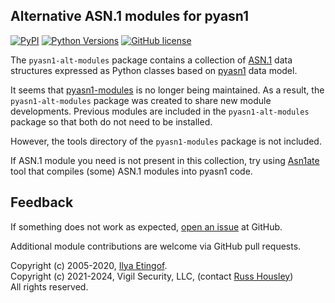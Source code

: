 
Alternative ASN.1 modules for pyasn1
------------------------------------
[![PyPI](https://img.shields.io/pypi/v/pyasn1-alt-modules.svg?maxAge=2592000)](https://pypi.org/project/pyasn1-alt-modules)
[![Python Versions](https://img.shields.io/pypi/pyversions/pyasn1-alt-modules.svg)](https://pypi.org/project/pyasn1-alt-modules/)
[![GitHub license](https://img.shields.io/badge/license-BSD-blue.svg)](https://raw.githubusercontent.com/russhousley/pyasn1-alt-modules/master/LICENSE.txt)

The `pyasn1-alt-modules` package contains a collection of
[ASN.1](https://www.itu.int/rec/dologin_pub.asp?lang=e&id=T-REC-X.208-198811-W!!PDF-E&type=items)
data structures expressed as Python classes based on [pyasn1](https://github.com/etingof/pyasn1)
data model.

It seems that [pyasn1-modules](https://github.com/etingof/pyasn1-modules) is no
longer being maintained.  As a result, the `pyasn1-alt-modules` package was
created to share new module developments.  Previous modules are included in
the `pyasn1-alt-modules` package so that both do not need to be installed.

However, the tools directory of the `pyasn1-modules` package is not included.

If ASN.1 module you need is not present in this collection, try using
[Asn1ate](https://github.com/kimgr/asn1ate) tool that compiles (some)
ASN.1 modules into pyasn1 code.

Feedback
--------

If something does not work as expected, 
[open an issue](https://github.com/russhousley/pyasn1-alt-modules/issues) at GitHub.
 
Additional module contributions are welcome via GitHub pull requests.

Copyright (c) 2005-2020, [Ilya Etingof](mailto:etingof@gmail.com).<br/>
Copyright (c) 2021-2024, Vigil Security, LLC, (contact [Russ Housley](mailto:housley@vigilsec.com))<br/>
All rights reserved.
